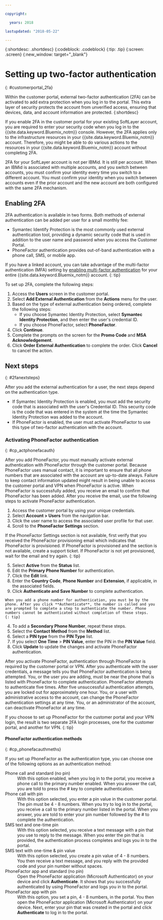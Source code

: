 ```yaml
---

copyright:

  years: 2018

lastupdated: "2018-05-22"

---
```


{:shortdesc: .shortdesc}
{:codeblock: .codeblock}
{:tip: .tip}
{:screen: .screen}
{:new_window: target="_blank"}


# Setting up two-factor authentication
{: #customerportal_2fa}

Within the customer portal, external two-factor authentication (2FA) can be activated to add extra protection when you log in to the portal. This extra layer of security protects the account from unverified access, ensuring that devices, data, and account information are protected.
{:shortdesc}

If you enable 2FA in the customer portal for your existing SoftLayer account, you are required to enter your security code when you log in to the {{site.data.keyword.Bluemix_notm}} console. However, the 2FA applies only to the infrastructure resources in your {{site.data.keyword.Bluemix_notm}} account. Therefore, you might be able to do various actions to the resources in your {{site.data.keyword.Bluemix_notm}} account without completing 2FA.

2FA for your SoftLayer account is not per IBMid. It is still per account. When an IBMid is associated with multiple accounts, and you switch between accounts, you must confirm your identity every time you switch to a different account. You must confirm your identity when you switch between accounts even if the prior account and the new account are both configured with the same 2FA mechanism.

## Enabling 2FA

2FA authentication is available in two forms. Both methods of external authentication can be added per user for a small monthly fee:

* Symantec Identify Protection is the most commonly used external authentication tool, providing a dynamic security code that is used in addition to the user name and password when you access the Customer Portal.
* PhoneFactor authentication provides out-of-band authentication with a phone call, SMS, or mobile app.

 If you have a linked account, you can take advantage of the multi-factor authentication (MFA) setting by [enabling multi-factor authentication](/docs/iam/mfa.html) for your entire {{site.data.keyword.Bluemix_notm}} account.
 {: tip}

To set up 2FA, complete the following steps:

1. Access the **Users** screen in the customer portal.
2. Select **Add External Authentication** from the **Actions** menu for the user.
3. Based on the type of external authentication being ordered, complete the following steps:
    * If you choose Symantec Identity Protection, select **Symantec Identity Protection**, and then enter the user's credential ID.
    * If you choose PhoneFactor, select **PhoneFactor**.
4. Click **Continue**.
5. Complete the prompts on the screen for the **Promo Code** and **MSA Acknowledgement**.
6. Click **Order External Authentication** to complete the order. Click **Cancel** to cancel the action.

## Next steps
{: #2fanextsteps}

After you add the external authentication for a user, the next steps depend on the authentication type.
* If Symantec Identity Protection is enabled, you must add the security code that is associated with the user's Credential ID. This security code is the code that was entered in the system at the time the Symantec Identity Protection was added to the account.
* If PhoneFactor is enabled, the user must activate PhoneFactor to use this type of two-factor authentication with the account.

### Activating PhoneFactor authentication
{: #cp_actphonefacauth}

After you add PhoneFactor, you must manually activate external authentication with PhoneFactor through the customer portal. Because PhoneFactor uses manual contact, it is important to ensure that all phone numbers that are associated with the account are up-to-date always. Failure to keep contact information updated might result in being unable to access the customer portal and VPN when PhoneFactor is active. When PhoneFactor is successfully added, you receive an email to confirm that PhoneFactor has been added. After you receive the email, use the following steps to activate PhoneFactor authentication.

1. Access the customer portal by using your unique credentials.
2. Select **Account > Users** from the navigation bar.
3. Click the user name to access the associated user profile for that user.
4. Scroll to the **PhoneFactor Settings** section.

  If the PhoneFactor Settings section is not available, first verify that you received the PhoneFactor provisioning email which indicates that PhoneFactor is provisioned. If PhoneFactor is provisioned and the section is not available, create a support ticket. If PhoneFactor is not yet provisioned, wait for the email and try again.
  {: tip}

5. Select **Active** from the **Status** list.
6. Edit the **Primary Phone Number** for authentication.
  1. Click the **Edit** link.
  2. Enter the **Country Code**, **Phone Number** and **Extension**, if applicable, in the associated fields.
  3. Click **Authenticate and Save Number** to complete authentication.

    When you add a phone number for authentication, you must be by the phone. After you click **Authenticate**, the number is called and you are prompted to complete a step to authenticate the number. Phone numbers cannot be authenticated without completion of these steps.
    {: tip}

  4. To add a **Secondary Phone Number**, repeat these steps.
7. Select the **Contact Method** from the **Method** list.
8. Select a **PIN type** from the **PIN Type** list.
9. If you select **One Time** > **PIN Value**, enter the PIN in the **PIN Value** field.
10. Click **Update** to update the changes and activate PhoneFactor authentication.

After you activate PhoneFactor, authentication through PhoneFactor is required by the customer portal or VPN. After you authenticate with the user credentials, a message tells you that PhoneFactor authentication is being attempted. You, or the user you are adding, must be near the phone that is listed with PhoneFactor to complete authentication. PhoneFactor attempts to authenticate five times. After five unsuccessful authentication attempts, you are locked out for approximately one hour. You, or a user with administrative access to the account, can change the PhoneFactor authentication settings at any time.  You, or an administrator of the account, can deactivate PhoneFactor at any time.

 If you choose to set up PhoneFactor for the customer portal and your VPN login, the result is two separate 2FA login processes, one for the customer portal, and another for VPN.
 {: tip}

#### PhoneFactor authentication methods
{: #cp_phonefacauthmeths}

If you set up PhoneFactor as the authentication type, you can choose one of the following options as an authentication method:

<dl>
<dt>Phone call and standard (no pin)</dt>
<dd>With this option enabled, when you log in to the portal, you receive a phone call to the primary number enabled. When you answer the call, you are told to press the # key to complete authentication.</dd>
<dt>Phone call with pin</dt>
<dd>With this option selected, you enter a pin value in the customer portal. The pin must be 4 - 8 numbers. When you try to log in to the portal, you receive a call to the primary number listed in the portal. When you answer, you are told to enter your pin number followed by the # to complete the authentication.</dd>
<dt>SMS text and one-time pin</dt>
<dd>With this option selected, you receive a text message with a pin that you use to reply to the message. When you enter the pin that is provided, the authentication process completes and logs you in to the portal.</dd>
<dt>SMS text with one-time &amp; pin value</dt>
<dd>With this option selected, you create a pin value of 4 - 8 numbers. You then receive a text message, and you reply with the provided code and your pin number without spaces.</dd>
<dt>PhoneFactor app and standard (no pin)</dt>
<dd>Open the PhoneFactor application (Microsoft Authenticator) on your device and click <strong>Authenticate</strong>. It shows that you successfully authenticated by using PhoneFactor and logs you in to the portal.</dd>
<dt>PhoneFactor app with pin</dt>
<dd>With this option, you set a pin, 4 - 8 numbers, in the portal. You then open the PhoneFactor application (Microsoft Authenticator) on your device. Next, enter your pin that was created in the portal and click <strong>Authenticate</strong> to log in to the portal.</dd>
</dl>
